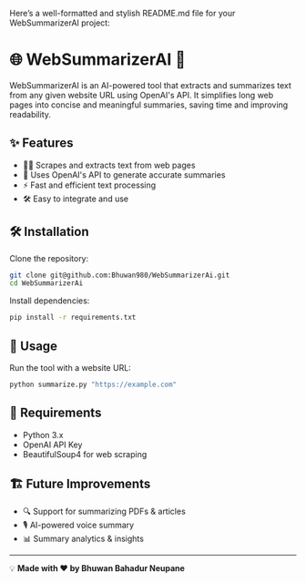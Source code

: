 Here’s a well-formatted and stylish README.md file for your WebSummarizerAI project:

# 🌐 WebSummarizerAI 🚀  

WebSummarizerAI is an AI-powered tool that extracts and summarizes text from any given website URL using OpenAI's API. It simplifies long web pages into concise and meaningful summaries, saving time and improving readability.  

## ✨ Features  
- 🕵️‍♂️ Scrapes and extracts text from web pages  
- 🤖 Uses OpenAI's API to generate accurate summaries  
- ⚡ Fast and efficient text processing  
- 🛠️ Easy to integrate and use  

## 🛠️ Installation  

Clone the repository:  
```bash
git clone git@github.com:Bhuwan980/WebSummarizerAi.git
cd WebSummarizerAi
```

Install dependencies:  
```bash
pip install -r requirements.txt
```

## 🚀 Usage  

Run the tool with a website URL:  
```bash
python summarize.py "https://example.com"
```

## 📌 Requirements  
- Python 3.x  
- OpenAI API Key  
- BeautifulSoup4 for web scraping  

## 🏗️ Future Improvements  
- 🔍 Support for summarizing PDFs & articles  
- 🎙️ AI-powered voice summary  
- 📊 Summary analytics & insights  


---

💡 **Made with ❤️ by Bhuwan Bahadur Neupane**  

